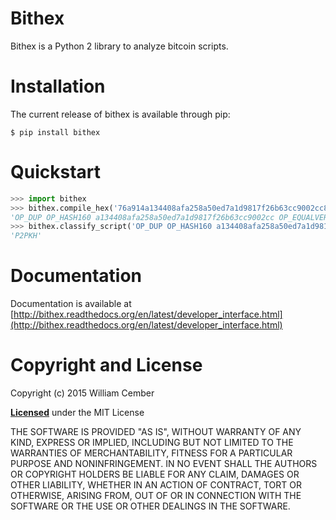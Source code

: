 # Bithex #

Bithex is a Python 2 library to analyze bitcoin scripts.

# Installation #
The current release of bithex is available through pip:

    $ pip install bithex

# Quickstart #

```python
>>> import bithex
>>> bithex.compile_hex('76a914a134408afa258a50ed7a1d9817f26b63cc9002cc88ac')
'OP_DUP OP_HASH160 a134408afa258a50ed7a1d9817f26b63cc9002cc OP_EQUALVERIFY OP_CHECKSIG'
>>> bithex.classify_script('OP_DUP OP_HASH160 a134408afa258a50ed7a1d9817f26b63cc9002cc OP_EQUALVERIFY OP_CHECKSIG')
'P2PKH'
```

# Documentation #

Documentation is available at [http://bithex.readthedocs.org/en/latest/developer_interface.html](http://bithex.readthedocs.org/en/latest/developer_interface.html)

# Copyright and License #

Copyright (c) 2015 William Cember

[**Licensed**](https://github.com/wcember/bithex/blob/master/LICENSE) under the MIT License

THE SOFTWARE IS PROVIDED "AS IS", WITHOUT WARRANTY OF ANY KIND, EXPRESS OR IMPLIED, INCLUDING BUT NOT LIMITED TO THE WARRANTIES OF MERCHANTABILITY, FITNESS FOR A PARTICULAR PURPOSE AND NONINFRINGEMENT. IN NO EVENT SHALL THE AUTHORS OR COPYRIGHT HOLDERS BE LIABLE FOR ANY CLAIM, DAMAGES OR OTHER LIABILITY, WHETHER IN AN ACTION OF CONTRACT, TORT OR OTHERWISE, ARISING FROM, OUT OF OR IN CONNECTION WITH THE SOFTWARE OR THE USE OR OTHER DEALINGS IN THE SOFTWARE.